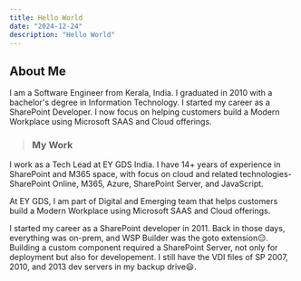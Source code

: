 ```yaml
---
title: Hello World
date: "2024-12-24"
description: "Hello World"
---
```

## About Me
I am a Software Engineer from Kerala, India. I graduated in 2010 with a bachelor's degree in Information Technology. I started my career as a SharePoint Developer. I now focus on helping customers build a Modern Workplace using Microsoft SAAS and Cloud offerings.

> ### My Work
I work as a Tech Lead at EY GDS India. I have 14+ years of experience in SharePoint and M365 space, with focus on cloud and related technologies- SharePoint Online, M365, Azure, SharePoint Server, and JavaScript.

At EY GDS, I am part of Digital and Emerging team that helps customers build a Modern Workplace using Microsoft SAAS and Cloud offerings.

I started my career as a SharePoint developer in 2011. Back in those days, everything was on-prem, and WSP Builder was the goto extension😑. Building a custom component required a SharePoint Server, not only for deployment but also for developement. I still have the VDI files of SP 2007, 2010, and 2013 dev servers in my backup drive😃.

